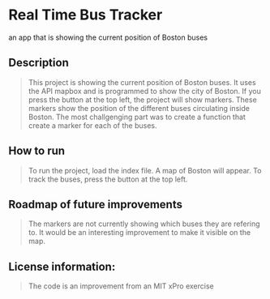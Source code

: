 # Real Time Bus Tracker
an app that is showing the current position of Boston buses
## Description
> This project is showing the current position of Boston buses. It uses the API mapbox and is programmed to show the city of Boston. If you press the button at the top left, the project will show markers. These markers show the position of the different buses circulating inside Boston. The most challgenging part was to create a function that create a marker for each of the buses.
## How to run
> To run the project, load the index file. A map of Boston will appear. To track the buses, press the button at the top left.
## Roadmap of future improvements
> The markers are not currently showing which buses they are refering to. It would be an interesting improvement to make it visible on the map.
## License information: 
> The code is an improvement from an MIT xPro exercise
